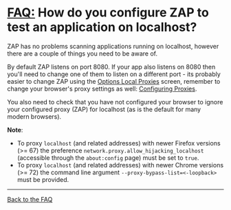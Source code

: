 # [FAQ:](FAQtoplevel) How do you configure ZAP to test an application on localhost?

ZAP has no problems scanning applications running on localhost, however there are a couple of things you need to be aware of.

By default ZAP listens on port 8080. If your app also listens on 8080 then you'll need to change one of them to listen on a different port - its probably easier to change ZAP using the [Options Local Proxies](https://github.com/zaproxy/zap-core-help/wiki/HelpUiDialogsOptionsLocalproxy) screen, remember to change your browser's proxy settings as well: [Configuring Proxies](https://github.com/zaproxy/zap-core-help/wiki/HelpStartProxies).

You also need to check that you have not configured your browser to ignore your configured proxy (ZAP) for localhost 
(as is the default for many modern browsers).

**Note**:

- To proxy `localhost` (and related addresses) with newer Firefox versions (>= 67) the preference `network.proxy.allow_hijacking_localhost` (accessible through the `about:config` page) must be set to `true`.
- To proxy `localhost` (and related addresses) with newer Chrome versions (>= 72) the command line argument `--proxy-bypass-list=<-loopback>` must be provided.

---

[Back to the FAQ](FAQtoplevel)